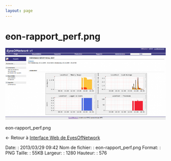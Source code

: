 ```yaml
---
layout: page
---
```


eon-rapport\_perf.png
=====================

[![eon-rapport\_perf.png](../assets/media/eon-rapport_perf.png@cache=&w=900&h=405 "eon-rapport_perf.png")](../assets/media/eon-rapport_perf.png@cache= "Afficher le fichier original")

eon-rapport\_perf.png

← Retour à [Interface Web de
EyesOfNetwork](../eyesofnetwork/eyesofnetwork-interface.html "eyesofnetwork:eyesofnetwork-interface")

Date:
:   2013/03/29 09:42
Nom de fichier:
:   eon-rapport\_perf.png
Format:
:   PNG
Taille:
:   55KB
Largeur:
:   1280
Hauteur:
:   576


